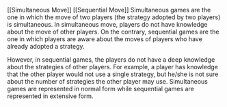 [[Simultaneous Move]]
[[Sequential Move]]
Simultaneous games are the one in which the move of two players (the strategy adopted by two players) is simultaneous. In simultaneous move, players do not have knowledge about the move of other players. On the contrary, sequential games are the one in which players are aware about the moves of players who have already adopted a strategy.

However, in sequential games, the players do not have a deep knowledge about the strategies of other players. For example, a player has knowledge that the other player would not use a single strategy, but he/she is not sure about the number of strategies the other player may use. Simultaneous games are represented in normal form while sequential games are represented in extensive form.
